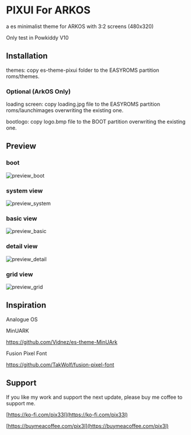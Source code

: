 # PIXUI For ARKOS

a es minimalist theme for ARKOS with 3:2 screens (480x320)

Only test in Powkiddy V10


## Installation

themes: copy es-theme-pixui folder to the EASYROMS partition roms/themes.

### Optional (ArkOS Only)

loading screen: copy loading.jpg file to the EASYROMS partition roms/launchimages overwriting the existing one.

bootlogo: copy logo.bmp file to the BOOT partition overwriting the existing one.


## Preview

### boot

![preview_boot](https://pix3l.me/wp-content/uploads/2024/10/pixui-boot.jpg)

### system view

![preview_system](https://pix3l.me/wp-content/uploads/2024/10/pixui-system.jpg)

### basic view

![preview_basic](https://pix3l.me/wp-content/uploads/2024/10/pixui-basic.jpg)

### detail view

![preview_detail](https://pix3l.me/wp-content/uploads/2024/10/pixui-detail.jpg)

### grid view

![preview_grid](https://pix3l.me/wp-content/uploads/2024/10/pixui-grid.jpg)


## Inspiration

Analogue OS

MinUARK

https://github.com/Vidnez/es-theme-MinUArk

Fusion Pixel Font

https://github.com/TakWolf/fusion-pixel-font


## Support

If you like my work and support the next update, please buy me coffee to support me.

[https://ko-fi.com/pix33l](https://ko-fi.com/pix33l)

[https://buymeacoffee.com/pix3l](https://buymeacoffee.com/pix3l)
